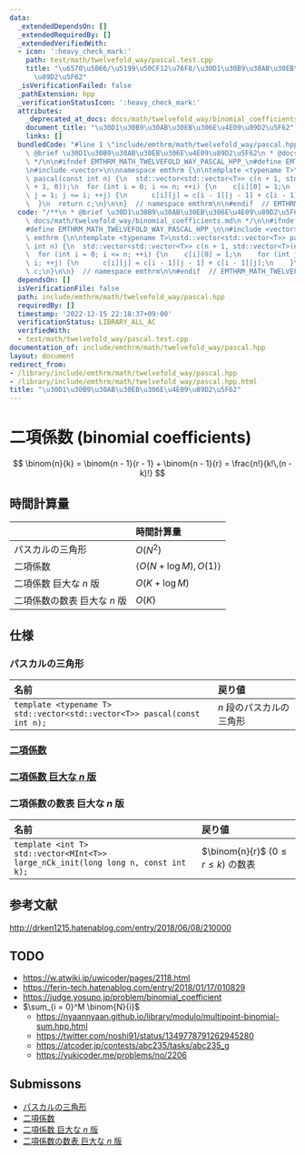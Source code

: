 ```yaml
---
data:
  _extendedDependsOn: []
  _extendedRequiredBy: []
  _extendedVerifiedWith:
  - icon: ':heavy_check_mark:'
    path: test/math/twelvefold_way/pascal.test.cpp
    title: "\u6570\u5B66/\u5199\u50CF12\u76F8/\u30D1\u30B9\u30AB\u30EB\u306E\u4E09\
      \u89D2\u5F62"
  _isVerificationFailed: false
  _pathExtension: hpp
  _verificationStatusIcon: ':heavy_check_mark:'
  attributes:
    _deprecated_at_docs: docs/math/twelvefold_way/binomial_coefficients.md
    document_title: "\u30D1\u30B9\u30AB\u30EB\u306E\u4E09\u89D2\u5F62"
    links: []
  bundledCode: "#line 1 \"include/emthrm/math/twelvefold_way/pascal.hpp\"\n/**\n *\
    \ @brief \u30D1\u30B9\u30AB\u30EB\u306E\u4E09\u89D2\u5F62\n * @docs docs/math/twelvefold_way/binomial_coefficients.md\n\
    \ */\n\n#ifndef EMTHRM_MATH_TWELVEFOLD_WAY_PASCAL_HPP_\n#define EMTHRM_MATH_TWELVEFOLD_WAY_PASCAL_HPP_\n\
    \n#include <vector>\n\nnamespace emthrm {\n\ntemplate <typename T>\nstd::vector<std::vector<T>>\
    \ pascal(const int n) {\n  std::vector<std::vector<T>> c(n + 1, std::vector<T>(n\
    \ + 1, 0));\n  for (int i = 0; i <= n; ++i) {\n    c[i][0] = 1;\n    for (int\
    \ j = 1; j <= i; ++j) {\n      c[i][j] = c[i - 1][j - 1] + c[i - 1][j];\n    }\n\
    \  }\n  return c;\n}\n\n}  // namespace emthrm\n\n#endif  // EMTHRM_MATH_TWELVEFOLD_WAY_PASCAL_HPP_\n"
  code: "/**\n * @brief \u30D1\u30B9\u30AB\u30EB\u306E\u4E09\u89D2\u5F62\n * @docs\
    \ docs/math/twelvefold_way/binomial_coefficients.md\n */\n\n#ifndef EMTHRM_MATH_TWELVEFOLD_WAY_PASCAL_HPP_\n\
    #define EMTHRM_MATH_TWELVEFOLD_WAY_PASCAL_HPP_\n\n#include <vector>\n\nnamespace\
    \ emthrm {\n\ntemplate <typename T>\nstd::vector<std::vector<T>> pascal(const\
    \ int n) {\n  std::vector<std::vector<T>> c(n + 1, std::vector<T>(n + 1, 0));\n\
    \  for (int i = 0; i <= n; ++i) {\n    c[i][0] = 1;\n    for (int j = 1; j <=\
    \ i; ++j) {\n      c[i][j] = c[i - 1][j - 1] + c[i - 1][j];\n    }\n  }\n  return\
    \ c;\n}\n\n}  // namespace emthrm\n\n#endif  // EMTHRM_MATH_TWELVEFOLD_WAY_PASCAL_HPP_\n"
  dependsOn: []
  isVerificationFile: false
  path: include/emthrm/math/twelvefold_way/pascal.hpp
  requiredBy: []
  timestamp: '2022-12-15 22:18:37+09:00'
  verificationStatus: LIBRARY_ALL_AC
  verifiedWith:
  - test/math/twelvefold_way/pascal.test.cpp
documentation_of: include/emthrm/math/twelvefold_way/pascal.hpp
layout: document
redirect_from:
- /library/include/emthrm/math/twelvefold_way/pascal.hpp
- /library/include/emthrm/math/twelvefold_way/pascal.hpp.html
title: "\u30D1\u30B9\u30AB\u30EB\u306E\u4E09\u89D2\u5F62"
---
```

# 二項係数 (binomial coefficients)

$$
  \binom{n}{k} = \binom{n - 1}{r - 1} + \binom{n - 1}{r} = \frac{n!}{k!\,(n - k)!}
$$


## 時間計算量

||時間計算量|
|:--|:--|
|パスカルの三角形|$O(N^2)$|
|二項係数|$\langle O(N + \log{M}), O(1) \rangle$|
|二項係数 巨大な $n$ 版|$O(K + \log{M})$|
|二項係数の数表 巨大な $n$ 版|$O(K)$|


## 仕様

### パスカルの三角形

|名前|戻り値|
|:--|:--|
|`template <typename T>`<br>`std::vector<std::vector<T>> pascal(const int n);`|$n$ 段のパスカルの三角形|


### [二項係数](../../../include/emthrm/math/modint.hpp)


### [二項係数 巨大な $n$ 版](../../../include/emthrm/math/modint.hpp)


### 二項係数の数表 巨大な $n$ 版

|名前|戻り値|
|:--|:--|
|`template <int T>`<br>`std::vector<MInt<T>> large_nCk_init(long long n, const int k);`|$\binom{n}{r}$ ($0 \leq r \leq k$) の数表|


## 参考文献

http://drken1215.hatenablog.com/entry/2018/06/08/210000


## TODO

- https://w.atwiki.jp/uwicoder/pages/2118.html
- https://ferin-tech.hatenablog.com/entry/2018/01/17/010829
- https://judge.yosupo.jp/problem/binomial_coefficient
- $\sum_{i = 0}^M \binom{N}{i}$
  - https://nyaannyaan.github.io/library/modulo/multipoint-binomial-sum.hpp.html
  - https://twitter.com/noshi91/status/1349778791262945280
  - https://atcoder.jp/contests/abc235/tasks/abc235_g
  - https://yukicoder.me/problems/no/2206


## Submissons

- [パスカルの三角形](https://atcoder.jp/contests/abc254/submissions/32252670)
- [二項係数](https://yukicoder.me/submissions/625071)
- [二項係数 巨大な $n$ 版](https://onlinejudge.u-aizu.ac.jp/solutions/problem/3071/review/5265683/emthrm/C++17)
- [二項係数の数表 巨大な $n$ 版](https://yukicoder.me/submissions/820076)
